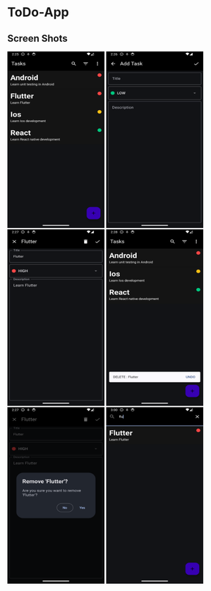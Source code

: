 # ToDo-App

## Screen Shots
<img src="Screenshots/task_list_screen.png" width="220" height="400"> <img src="Screenshots/add_todo_task_screen.png" width="220" height="400"> <img src="Screenshots/existing_task_screen.png" width="220" height="400"> <img src="Screenshots/updated_list_screen.png" width="220" height="400"> <img src="Screenshots/delete_task_prompt.png" width="220" height="400"> <img src="Screenshots/search_screen.png" width="220" height="400">  